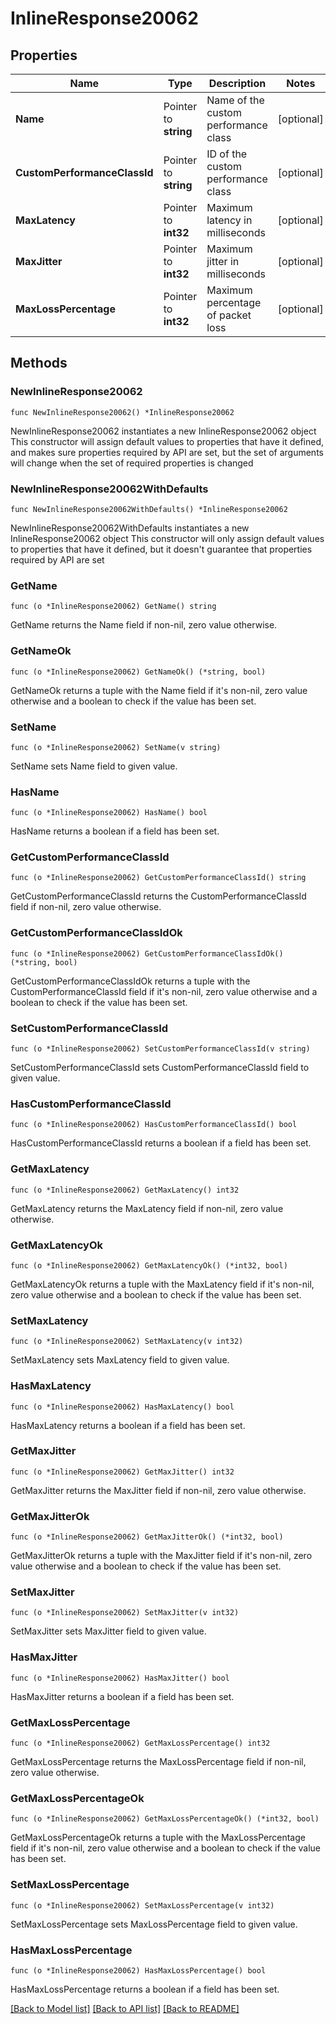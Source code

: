 # InlineResponse20062

## Properties

Name | Type | Description | Notes
------------ | ------------- | ------------- | -------------
**Name** | Pointer to **string** | Name of the custom performance class | [optional] 
**CustomPerformanceClassId** | Pointer to **string** | ID of the custom performance class | [optional] 
**MaxLatency** | Pointer to **int32** | Maximum latency in milliseconds | [optional] 
**MaxJitter** | Pointer to **int32** | Maximum jitter in milliseconds | [optional] 
**MaxLossPercentage** | Pointer to **int32** | Maximum percentage of packet loss | [optional] 

## Methods

### NewInlineResponse20062

`func NewInlineResponse20062() *InlineResponse20062`

NewInlineResponse20062 instantiates a new InlineResponse20062 object
This constructor will assign default values to properties that have it defined,
and makes sure properties required by API are set, but the set of arguments
will change when the set of required properties is changed

### NewInlineResponse20062WithDefaults

`func NewInlineResponse20062WithDefaults() *InlineResponse20062`

NewInlineResponse20062WithDefaults instantiates a new InlineResponse20062 object
This constructor will only assign default values to properties that have it defined,
but it doesn't guarantee that properties required by API are set

### GetName

`func (o *InlineResponse20062) GetName() string`

GetName returns the Name field if non-nil, zero value otherwise.

### GetNameOk

`func (o *InlineResponse20062) GetNameOk() (*string, bool)`

GetNameOk returns a tuple with the Name field if it's non-nil, zero value otherwise
and a boolean to check if the value has been set.

### SetName

`func (o *InlineResponse20062) SetName(v string)`

SetName sets Name field to given value.

### HasName

`func (o *InlineResponse20062) HasName() bool`

HasName returns a boolean if a field has been set.

### GetCustomPerformanceClassId

`func (o *InlineResponse20062) GetCustomPerformanceClassId() string`

GetCustomPerformanceClassId returns the CustomPerformanceClassId field if non-nil, zero value otherwise.

### GetCustomPerformanceClassIdOk

`func (o *InlineResponse20062) GetCustomPerformanceClassIdOk() (*string, bool)`

GetCustomPerformanceClassIdOk returns a tuple with the CustomPerformanceClassId field if it's non-nil, zero value otherwise
and a boolean to check if the value has been set.

### SetCustomPerformanceClassId

`func (o *InlineResponse20062) SetCustomPerformanceClassId(v string)`

SetCustomPerformanceClassId sets CustomPerformanceClassId field to given value.

### HasCustomPerformanceClassId

`func (o *InlineResponse20062) HasCustomPerformanceClassId() bool`

HasCustomPerformanceClassId returns a boolean if a field has been set.

### GetMaxLatency

`func (o *InlineResponse20062) GetMaxLatency() int32`

GetMaxLatency returns the MaxLatency field if non-nil, zero value otherwise.

### GetMaxLatencyOk

`func (o *InlineResponse20062) GetMaxLatencyOk() (*int32, bool)`

GetMaxLatencyOk returns a tuple with the MaxLatency field if it's non-nil, zero value otherwise
and a boolean to check if the value has been set.

### SetMaxLatency

`func (o *InlineResponse20062) SetMaxLatency(v int32)`

SetMaxLatency sets MaxLatency field to given value.

### HasMaxLatency

`func (o *InlineResponse20062) HasMaxLatency() bool`

HasMaxLatency returns a boolean if a field has been set.

### GetMaxJitter

`func (o *InlineResponse20062) GetMaxJitter() int32`

GetMaxJitter returns the MaxJitter field if non-nil, zero value otherwise.

### GetMaxJitterOk

`func (o *InlineResponse20062) GetMaxJitterOk() (*int32, bool)`

GetMaxJitterOk returns a tuple with the MaxJitter field if it's non-nil, zero value otherwise
and a boolean to check if the value has been set.

### SetMaxJitter

`func (o *InlineResponse20062) SetMaxJitter(v int32)`

SetMaxJitter sets MaxJitter field to given value.

### HasMaxJitter

`func (o *InlineResponse20062) HasMaxJitter() bool`

HasMaxJitter returns a boolean if a field has been set.

### GetMaxLossPercentage

`func (o *InlineResponse20062) GetMaxLossPercentage() int32`

GetMaxLossPercentage returns the MaxLossPercentage field if non-nil, zero value otherwise.

### GetMaxLossPercentageOk

`func (o *InlineResponse20062) GetMaxLossPercentageOk() (*int32, bool)`

GetMaxLossPercentageOk returns a tuple with the MaxLossPercentage field if it's non-nil, zero value otherwise
and a boolean to check if the value has been set.

### SetMaxLossPercentage

`func (o *InlineResponse20062) SetMaxLossPercentage(v int32)`

SetMaxLossPercentage sets MaxLossPercentage field to given value.

### HasMaxLossPercentage

`func (o *InlineResponse20062) HasMaxLossPercentage() bool`

HasMaxLossPercentage returns a boolean if a field has been set.


[[Back to Model list]](../README.md#documentation-for-models) [[Back to API list]](../README.md#documentation-for-api-endpoints) [[Back to README]](../README.md)


